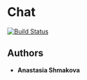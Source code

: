 # Chat

[![Build Status](https://travis-ci.com/shmakova/Chat.svg?branch=hw13)](https://travis-ci.com/shmakova/Chat)

## Authors

- **Anastasia Shmakova**
